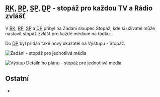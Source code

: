 ﻿---
categories: [fenix]
layout: fenix
---

## <abbr title="Reachové křivky">RK</abbr>, <abbr title="Reachové plochy">RP</abbr>, <abbr title="Strategický plán">SP</abbr>, <abbr title="Detailní plán">DP</abbr> - stopáž pro každou TV a Rádio zvlášť
V <abbr title="Reachové křivky">RK</abbr>, <abbr title="Reachové plochy">RP</abbr>, <abbr title="Strategický plán">SP</abbr> a <abbr title="Detailní plán">DP</abbr> přibyl na Zadání sloupec Stopáž, kde si uživatel může nastavit stopáž zvlášť pro každé médium na řádku.

Do <abbr title="Detailní plán">DP</abbr> byl přidán také nový ukazatel na Výstupu - Stopáž.

![Zadání - stopáž pro jednotlivá média]({{site.url}}/data/stopaznaradku1.png "Zadání - stopáž pro jednotlivá média")

![Výstup Detailního plánu - stopáž pro jednotlivá média]({{site.url}}/data/stopaznaradku2.png "Výstup Detailního plánu - stopáž pro jednotlivá média")



## Ostatní
<ul>
	<li></li>
</ul>